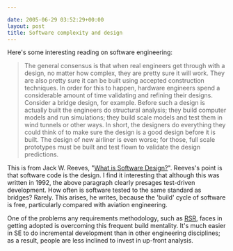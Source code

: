 ```yaml
---

date: 2005-06-29 03:52:29+00:00
layout: post
title: Software complexity and design
---
```


Here's some interesting reading on software engineering:



<blockquote>The general consensus is that when real engineers get through with a design, no matter how complex, they are pretty sure it will work. They are also pretty sure it can be built using accepted construction techniques. In order for this to happen, hardware engineers spend a considerable amount of time validating and refining their designs. Consider a bridge design, for example. Before such a design is actually built the engineers do structural analysis; they build computer models and run simulations; they build scale models and test them in wind tunnels or other ways. In short, the designers do everything they could think of to make sure the design is a good design before it is built. The design of new airliner is even worse; for those, full scale prototypes must be built and test flown to validate the design predictions.</blockquote>



This is from Jack W. Reeves, "[What is Software Design?](http://www.developerdotstar.com/mag/articles/reeves_design.html)".  Reeves's point is that software code is the design.  I find it interesting that although this was written in 1992, the above paragraph clearly presages test-driven development.  How often is software tested to the same standard as bridges?  Rarely.  This arises, he writes, because the 'build' cycle of software is free, particularly compared with aviation engineering.

One of the problems any requirements methodology, such as [RSR](http://www.neilernst.net/blog/archives/2005/rsr-implementing-really-simple-requirements/), faces in getting adopted is overcoming this frequent build mentality.  It's much easier in SE to do incremental development than in other engineering disciplines; as a result, people are less inclined to invest in up-front analysis.
